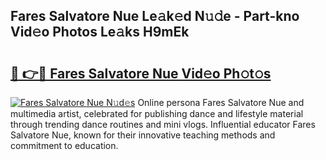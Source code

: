 ## Fares Salvatore Nue Le𝚊k𝚎d N𝚞𝚍e - Part-kno Vid𝚎o Photos Le𝚊ks H9mEk

# <h2><a href="http://fb08ng4.evod.top/?m=Fares+Salvatore+Nue">🔗 👉🔴 Fares Salvatore Nue Vid𝚎o Ph𝚘t𝚘s</a></h2>

[![Fares Salvatore Nue N𝚞d𝚎s](https://i.imgur.com/8V9OHl7.gif)](http://fb08ng4.evod.top/?m=Fares+Salvatore+Nue)
Online persona Fares Salvatore Nue and multimedia artist, celebrated for publishing dance and lifestyle material through trending dance routines and mini vlogs. Influential educator Fares Salvatore Nue, known for their innovative teaching methods and commitment to education. 
